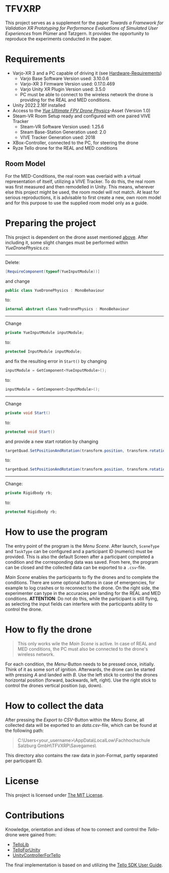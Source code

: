 # TFVXRP

This project serves as a supplement for the paper _Towards a Framework for Validation XR Prototyping for
Performance Evaluations of Simulated User Experiences_ from Plümer and Tatzgern. 
It provides the opportunity to reproduce the experiments conducted in the paper.


# Requirements

- Varjo-XR 3 and a PC capable of driving it (see [Hardware-Requirements](
  https://varjo.com/use-center/get-started/varjo-headsets/system-requirements/xr-3-vr-3/))
  - Varjo Base Software Version used: 3.10.0.6
  - Varjo-XR 3 Firmware Version used: 0.17.0.469
  - Varjo Unity XR Plugin Version used: 3.5.0
  - PC must be able to connect to the wireless network the drone is providing for the REAL and MED conditions.
- Unity 2022.2.16f installed
- Access to the [_Yue Ultimate FPV Drone Physics_](
  https://assetstore.unity.com/packages/tools/physics/yue-ultimate-fpv-drone-physics-231651)-Asset (Version 1.0)
- Steam-VR Room Setup ready and configured with one paired VIVE Tracker
  - Steam-VR Software Version used: 1.25.6
  - Steam Base-Station Generation used: 2.0
  - VIVE Tracker Generation used: 2018
- XBox-Controller, connected to the PC, for steering the drone
- Ryze Tello drone for the REAL and MED conditions

## Room Model

For the MED-Conditions, the real room was overlaid with a virtual representation of itself, utilizing a VIVE Tracker. 
To do this, the real room was first measured and then remodelled in Unity. 
This means, wherever else this project might be used, the room model will not match. 
At least for serious reproductions, it is advisable to first create a new, own room model and 
for this purpose to use the supplied room model only as a guide.

# Preparing the project

This project is dependent on the drone asset mentioned [above](#requirements). After including it, some slight
changes must be performed within _YueDronePhysics.cs_:

---
Delete:
````csharp
[RequireComponent(typeof(YueInputModule))]
````
and change
````csharp
public class YueDronePhysics : MonoBehaviour
````
to: 
````csharp
internal abstract class YueDronePhysics : MonoBehaviour
````
---
Change
````csharp
private YueInputModule inputModule;
````
to:
````csharp
protected InputModule inputModule;
````
and fix the resulting error in `Start()` by changing
````csharp
inputModule = GetComponent<YueInputModule>();
````
to:
````csharp
inputModule = GetComponent<InputModule>();
````
---
Change
````csharp
private void Start()
````
to:
````csharp
protected void Start()
````
and provide a new start rotation by changing
````csharp
targetQuad.SetPositionAndRotation(transform.position, transform.rotation * Quaternion.Euler(0, 90, 0));
````
to: 
````csharp
targetQuad.SetPositionAndRotation(transform.position, transform.rotation * Quaternion.Euler(0, 0, 0));
````
---
Change:
````csharp
private Rigidbody rb;
````
to:
````csharp
protected Rigidbody rb;
````

# How to use the program

The entry point of the program is the _Menu Scene_. 
After launch, `SceneType` and `TaskType` can be configured and a participant ID (numeric) must be provided. 
This is also the default Screen after a participant completed a condition and the corresponding data was saved.
From here, the program can be closed and the collected data can be exported to a `.csv`-file.

_Main Scene_ enables the participants to fly the drones and to complete the conditions.
There are some optional buttons in case of emergencies, for example to log crashes or to reconnect to the drone.
On the right side, the experimenter can type in the accuracies per landing for the REAL and MED conditions.
**ATTENTION**: Do not do this, while the participant is still flying, as selecting the input fields can interfere
with the participants ability to control the drone.

# How to fly the drone

> This only works wile the _Main Scene_ is active.
  In case of REAL and MED conditions, the PC must also be connected to the drone's wireless network.

For each condition, the _Menu_-Button needs to be pressed once, initially. 
Think of it as some sort of ignition.
Afterwards, the drone can be started with pressing _A_ and landed with _B_. 
Use the left stick to control the drones horizontal position (forward, backwards, left, right).
Use the right stick to control the drones vertical position (up, down).

# How to collect the data

After pressing the _Export to CSV_-Button within the _Menu Scene_, all collected data will be exported
to an _data.csv_-file, which can be found at the following path:
> C:\Users\<your_username>\AppData\LocalLow\Fachhochschule Salzburg GmbH\TFVXRP\Savegames\

This directory also contains the raw data in json-Format, partly separated per participant ID.

# License
This project is licensed under [The MIT License](LICENSE.md).

# Contributions

Knowledge, orientation and ideas of how to connect and control the _Tello_-drone were gained from:
- [TelloLib](https://github.com/Kragrathea/TelloLib)
- [TelloForUnity](https://github.com/comoc/TelloForUnity)
- [UnityControllerForTello](https://github.com/carter-james89/UnityControllerForTello)

The final implementation is based on and utilizing the [Tello SDK User Guide](
https://dl-cdn.ryzerobotics.com/downloads/Tello/Tello%20SDK%202.0%20User%20Guide.pdf).


